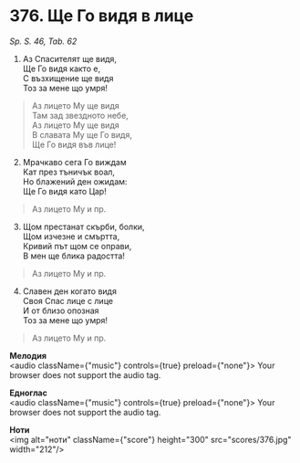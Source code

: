 # 376. Ще Го видя в лице  

*Sp. S. 46, Tab. 62*  

1. Аз Спасителят ще видя,  
Ще Го видя както е,  
С възхищение ще видя  
Тоз за мене що умря!  

> Аз лицето Му ще видя  
> Там зад звездното небе,  
> Аз лицето Му ще видя  
> В славата Му ще Го видя,  
> Ще Го видя във лице!  

2. Мрачкаво сега Го виждам  
Кат през тъничък воал,  
Но блажений ден ожидам:  
Ще Го видя като Цар!  

> Аз лицето Му и пр.  

3. Щом престанат скърби, болки,  
Щом изчезне и смъртта,  
Кривий път щом се оправи,  
В мен ще блика радостта!  

> Аз лицето Му и пр.  

4. Славен ден когато видя  
Своя Спас лице с лице  
И от близо опозная  
Тоз за мене що умря!  

> Аз лицето Му и пр.  

__Мелодия__  
<audio className={"music"} controls={true} preload={"none"}><source src="mp3/376.mp3" type="audio/mpeg"/>
Your browser does not support the audio tag.
</audio>  

__Едноглас__  
<audio className={"music"} controls={true} preload={"none"}><source src="transp/376.mp3" type="audio/mpeg"/>
Your browser does not support the audio tag.
</audio>  

__Ноти__  
<img alt="ноти" className={"score"} height="300" src="scores/376.jpg" width="212"/>
